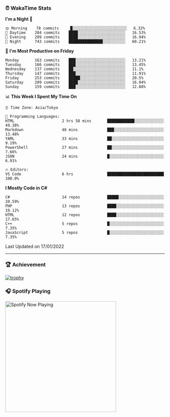 ### ⏰ WakaTime Stats


<!--START_SECTION:waka-->
**I'm a Night 🦉** 

```text
🌞 Morning    78 commits     █░░░░░░░░░░░░░░░░░░░░░░░░   6.32% 
🌆 Daytime    204 commits    ████░░░░░░░░░░░░░░░░░░░░░   16.53% 
🌃 Evening    209 commits    ████░░░░░░░░░░░░░░░░░░░░░   16.94% 
🌙 Night      743 commits    ███████████████░░░░░░░░░░   60.21%

```
📅 **I'm Most Productive on Friday** 

```text
Monday       163 commits    ███░░░░░░░░░░░░░░░░░░░░░░   13.21% 
Tuesday      166 commits    ███░░░░░░░░░░░░░░░░░░░░░░   13.45% 
Wednesday    137 commits    ██░░░░░░░░░░░░░░░░░░░░░░░   11.1% 
Thursday     147 commits    ███░░░░░░░░░░░░░░░░░░░░░░   11.91% 
Friday       253 commits    █████░░░░░░░░░░░░░░░░░░░░   20.5% 
Saturday     209 commits    ████░░░░░░░░░░░░░░░░░░░░░   16.94% 
Sunday       159 commits    ███░░░░░░░░░░░░░░░░░░░░░░   12.88%

```


📊 **This Week I Spent My Time On** 

```text
⌚︎ Time Zone: Asia/Tokyo

💬 Programming Languages: 
HTML                     2 hrs 58 mins       ████████████░░░░░░░░░░░░░   49.38% 
Markdown                 48 mins             ███░░░░░░░░░░░░░░░░░░░░░░   13.48% 
YAML                     33 mins             ██░░░░░░░░░░░░░░░░░░░░░░░   9.19% 
PowerShell               27 mins             ██░░░░░░░░░░░░░░░░░░░░░░░   7.66% 
JSON                     24 mins             █░░░░░░░░░░░░░░░░░░░░░░░░   6.91%

🔥 Editors: 
VS Code                  6 hrs               █████████████████████████   100.0%

```

**I Mostly Code in C#** 

```text
C#                       14 repos            █████░░░░░░░░░░░░░░░░░░░░   20.59% 
PHP                      13 repos            ████░░░░░░░░░░░░░░░░░░░░░   19.12% 
HTML                     12 repos            ████░░░░░░░░░░░░░░░░░░░░░   17.65% 
C++                      5 repos             █░░░░░░░░░░░░░░░░░░░░░░░░   7.35% 
JavaScript               5 repos             █░░░░░░░░░░░░░░░░░░░░░░░░   7.35%

```



 Last Updated on 17/01/2022
<!--END_SECTION:waka-->

---

### 🏆 Achievement

[![trophy](https://github-profile-trophy.vercel.app/?username=Slime-hatena&theme=flat&no-bg=true&no-frame=true&column=8)](https://github.com/ryo-ma/github-profile-trophy)

### 🎧 Spotify Playing

[<img src="https://spotify-now-playing-slime-hatena.vercel.app/api/spotify-playing" alt="Spotify Now Playing" width="350" />](https://open.spotify.com/user/slime_hatena)

<!--
**Slime-hatena/Slime-hatena** is a ✨ _special_ ✨ repository because its `README.md` (this file) appears on your GitHub profile.

Here are some ideas to get you started:

- 🔭 I’m currently working on ...
- 🌱 I’m currently learning ...
- 👯 I’m looking to collaborate on ...
- 🤔 I’m looking for help with ...
- 💬 Ask me about ...
- 📫 How to reach me: ...
- 😄 Pronouns: ...
- ⚡ Fun fact: ...
-->
